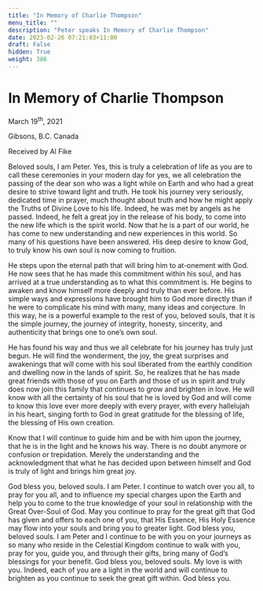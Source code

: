 ```yaml
---
title: "In Memory of Charlie Thompson"
menu_title: ""
description: "Peter speaks In Memory of Charlie Thompson"
date: 2023-02-26 07:21:03+11:00
draft: False
hidden: True
weight: 386
---
```

# In Memory of Charlie Thompson

March 19<sup>th</sup>, 2021

Gibsons, B.C. Canada

Received by Al Fike


Beloved souls, I am Peter. Yes, this is truly a celebration of life as you are to call these ceremonies in your modern day for yes, we all celebration the passing of the dear son who was a light while on Earth and who had a great desire to strive toward light and truth. He took his journey very seriously, dedicated time in prayer, much thought about truth and how he might apply the Truths of Divine Love to his life. 
Indeed, he was met by angels as he passed. Indeed, he felt a great joy in the release of his body, to come into the new life which is the spirit world. Now that he is a part of our world, he has come to new understanding and new experiences in this world. So many of his questions have been answered. His deep desire to know God, to truly know his own soul is now coming to fruition. 

He steps upon the eternal path that will bring him to at-onement with God. He now sees that he has made this commitment within his soul, and has arrived at a true understanding as to what this commitment is. He begins to awaken and know himself more deeply and truly than ever before. His simple ways and expressions have brought him to God more directly than if he were to complicate his mind with many, many ideas and conjecture. In this way, he is a powerful example to the rest of you, beloved souls, that it is the simple journey, the journey of integrity, honesty, sincerity, and authenticity that brings one to one’s own soul.

He has found his way and thus we all celebrate for his journey has truly just begun. He will find the wonderment, the joy, the great surprises and awakenings that will come with his soul liberated from the earthly condition and dwelling now in the lands of spirit. So, he realizes that he has made great friends with those of you on Earth and those of us in spirit and truly does now join this family that continues to grow and brighten in love. He will know with all the certainty of his soul that he is loved by God and will come to know this love ever more deeply with every prayer, with every hallelujah in his heart, singing forth to God in great gratitude for the blessing of life, the blessing of His own creation.

Know that I will continue to guide him and be with him upon the journey, that he is in the light and he knows his way. There is no doubt anymore or confusion or trepidation. Merely the understanding and the acknowledgment that what he has decided upon between himself and God is truly of light and brings him great joy.

God bless you, beloved souls. I am Peter. I continue to watch over you all, to pray for you all, and to influence my special charges upon the Earth and help you to come to the true knowledge of your soul in relationship with the Great Over-Soul of God. May you continue to pray for the great gift that God has given and offers to each one of you, that His Essence, His Holy Essence may flow into your souls and bring you to greater light. God bless you, beloved souls. I am Peter and I continue to be with you on your journeys as so many who reside in the Celestial Kingdom continue to walk with you, pray for you, guide you, and through their gifts, bring many of God’s blessings for your benefit. God bless you, beloved souls. My love is with you. Indeed, each of you are a light in the world and will continue to brighten as you continue to seek the great gift within. God bless you.